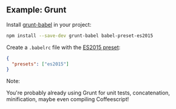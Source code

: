 ##  Example: Grunt

Install [grunt-babel](https://github.com/babel/grunt-babel) in your project:

```bash
npm install --save-dev grunt-babel babel-preset-es2015
```

Create a `.babelrc` file with the [ES2015 preset](http://babeljs.io/docs/plugins/preset-es2015/):

```json
{
  "presets": ["es2015"]
}
```

Note:

You're probably already using Grunt for unit tests, concatenation, minification, maybe even compiling Coffeescript!
